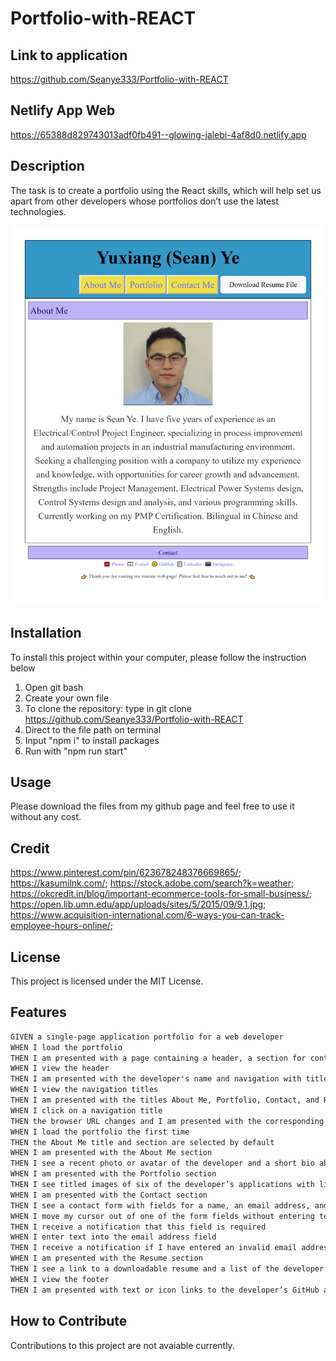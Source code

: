 # Portfolio-with-REACT


## Link to application 
https://github.com/Seanye333/Portfolio-with-REACT

## Netlify App Web 
https://65388d829743013adf0fb491--glowing-jalebi-4af8d0.netlify.app

## Description

The task is to create a portfolio using the React skills, which will help set us apart from other developers whose portfolios don’t use the latest technologies.

![Alt text](Portfolio-Main/src/assets/Images/screenshot.png)

## Installation
To install this project within your computer, please follow the instruction below
1. Open git bash
2. Create your own file
3. To clone the repository: type in git clone https://github.com/Seanye333/Portfolio-with-REACT
4. Direct to the file path on terminal 
5. Input "npm i" to install packages
6. Run with "npm run start"


## Usage
Please download the files from my github page and feel free to use it without any cost. 

## Credit
https://www.pinterest.com/pin/623678248376669865/;
https://kasumilnk.com/;
https://stock.adobe.com/search?k=weather;
https://okcredit.in/blog/important-ecommerce-tools-for-small-business/;
https://open.lib.umn.edu/app/uploads/sites/5/2015/09/9.1.jpg;
https://www.acquisition-international.com/6-ways-you-can-track-employee-hours-online/;

## License
This project is licensed under the MIT License.

## Features

```md
GIVEN a single-page application portfolio for a web developer
WHEN I load the portfolio
THEN I am presented with a page containing a header, a section for content, and a footer
WHEN I view the header
THEN I am presented with the developer's name and navigation with titles corresponding to different sections of the portfolio
WHEN I view the navigation titles
THEN I am presented with the titles About Me, Portfolio, Contact, and Resume, and the title corresponding to the current section is highlighted
WHEN I click on a navigation title
THEN the browser URL changes and I am presented with the corresponding section below the navigation and that title is highlighted
WHEN I load the portfolio the first time
THEN the About Me title and section are selected by default
WHEN I am presented with the About Me section
THEN I see a recent photo or avatar of the developer and a short bio about them
WHEN I am presented with the Portfolio section
THEN I see titled images of six of the developer’s applications with links to both the deployed applications and the corresponding GitHub repositories
WHEN I am presented with the Contact section
THEN I see a contact form with fields for a name, an email address, and a message
WHEN I move my cursor out of one of the form fields without entering text
THEN I receive a notification that this field is required
WHEN I enter text into the email address field
THEN I receive a notification if I have entered an invalid email address
WHEN I am presented with the Resume section
THEN I see a link to a downloadable resume and a list of the developer’s proficiencies
WHEN I view the footer
THEN I am presented with text or icon links to the developer’s GitHub and LinkedIn profiles, and their profile on a third platform (Stack Overflow, Twitter)
```

## How to Contribute
Contributions to this project are not avaiable currently.



